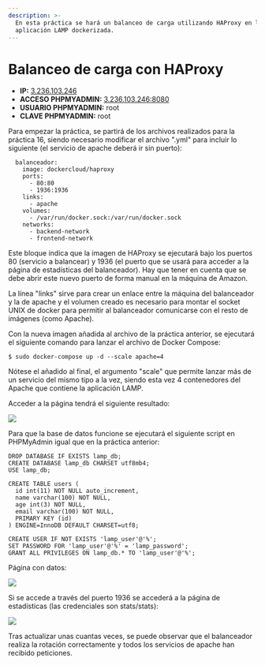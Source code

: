 ```yaml
---
description: >-
  En esta práctica se hará un balanceo de carga utilizando HAProxy en la
  aplicación LAMP dockerizada.
---
```


# Balanceo de carga con HAProxy

* **IP:** [3.236.103.246](http://3.236.103.246)
* **ACCESO PHPMYADMIN:** [3.236.103.246:8080](http://3.236.103.246:8080)
* **USUARIO PHPMYADMIN:** root
* **CLAVE PHPMYADMIN:** root

Para empezar la práctica, se partirá de los archivos realizados para la práctica 16, siendo necesario modificar el archivo ".yml" para incluir lo siguiente \(el servicio de apache deberá ir sin puerto\):

```text
  balanceador:
    image: dockercloud/haproxy
    ports:
      - 80:80
      - 1936:1936
    links:
      - apache
    volumes:
      - /var/run/docker.sock:/var/run/docker.sock
    networks:
      - backend-network
      - frontend-network
```

Este bloque indica que la imagen de HAProxy se ejecutará bajo los puertos 80 \(servicio a balancear\) y 1936 \(el puerto que se usará para acceder a la página de estadísticas del balanceador\). Hay que tener en cuenta que se debe abrir este nuevo puerto de forma manual en la máquina de Amazon.

La línea "links" sirve para crear un enlace entre la máquina del balanceador y la de apache y el volumen creado es necesario para montar el socket UNIX de docker para permitir al balanceador comunicarse con el resto de imágenes \(como Apache\).

Con la nueva imagen añadida al archivo de la práctica anterior, se ejecutará el siguiente comando para lanzar el archivo de Docker Compose:

```text
$ sudo docker-compose up -d --scale apache=4
```

Nótese el añadido al final, el argumento "scale" que permite lanzar más de un servicio del mismo tipo a la vez, siendo esta vez 4 contenedores del Apache que contiene la aplicación LAMP.

Acceder a la página tendrá el siguiente resultado:

![](../.gitbook/assets/image%20%2844%29.png)

Para que la base de datos funcione se ejecutará el siguiente script en PHPMyAdmin igual que en la práctica anterior:

```text
DROP DATABASE IF EXISTS lamp_db;
CREATE DATABASE lamp_db CHARSET utf8mb4;
USE lamp_db;

CREATE TABLE users (
  id int(11) NOT NULL auto_increment,
  name varchar(100) NOT NULL,
  age int(3) NOT NULL,
  email varchar(100) NOT NULL,
  PRIMARY KEY (id)
) ENGINE=InnoDB DEFAULT CHARSET=utf8;

CREATE USER IF NOT EXISTS 'lamp_user'@'%';
SET PASSWORD FOR 'lamp_user'@'%' = 'lamp_password';
GRANT ALL PRIVILEGES ON lamp_db.* TO 'lamp_user'@'%';
```

Página con datos:

![](../.gitbook/assets/image%20%2836%29.png)

Si se accede a través del puerto 1936 se accederá a la página de estadísticas \(las credenciales son stats/stats\):

![](../.gitbook/assets/image%20%2835%29.png)

Tras actualizar unas cuantas veces, se puede observar que el balanceador realiza la rotación correctamente y todos los servicios de apache han recibido peticiones.

